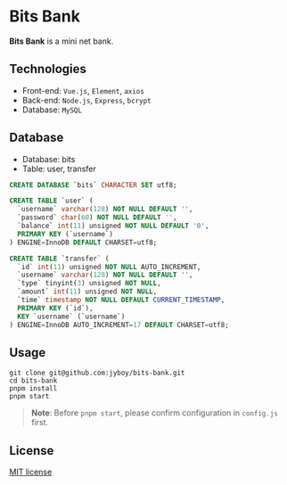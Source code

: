 # Bits Bank

**Bits Bank** is a mini net bank.

## Technologies

- Front-end: `Vue.js`, `Element`, `axios`
- Back-end: `Node.js`, `Express`, `bcrypt`
- Database: `MySQL`

## Database

- Database: bits
- Table: user, transfer

```sql
CREATE DATABASE `bits` CHARACTER SET utf8;
```

```sql
CREATE TABLE `user` (
  `username` varchar(128) NOT NULL DEFAULT '',
  `password` char(60) NOT NULL DEFAULT '',
  `balance` int(11) unsigned NOT NULL DEFAULT '0',
  PRIMARY KEY (`username`)
) ENGINE=InnoDB DEFAULT CHARSET=utf8;
```

```sql
CREATE TABLE `transfer` (
  `id` int(11) unsigned NOT NULL AUTO_INCREMENT,
  `username` varchar(128) NOT NULL DEFAULT '',
  `type` tinyint(3) unsigned NOT NULL,
  `amount` int(11) unsigned NOT NULL,
  `time` timestamp NOT NULL DEFAULT CURRENT_TIMESTAMP,
  PRIMARY KEY (`id`),
  KEY `username` (`username`)
) ENGINE=InnoDB AUTO_INCREMENT=17 DEFAULT CHARSET=utf8;
```

## Usage

```
git clone git@github.com:jyboy/bits-bank.git
cd bits-bank
pnpm install
pnpm start
```

> **Note**: Before `pnpm start`, please confirm configuration in `config.js` first.

## License

[MIT license](https://github.com/jyboy/bits-bank/blob/master/LICENSE)
